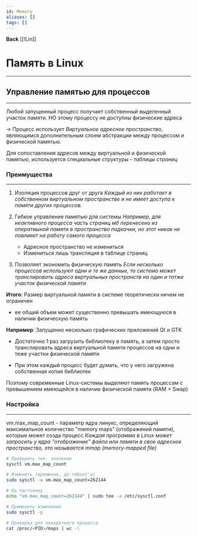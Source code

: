 ```yaml
---
id: Memory
aliases: []
tags: []
---
```

**Back**
    [[!Lin]]

# Память в Linux
---

## Управление памятью для процессов
---
Любой запущенный процесс получает собственный выделенный участок памяти.
НО этому процессу не доступны физические адреса

-> Процесс использует *Виртуальное адресное пространство*, являющимся дополнительным слоем абстракции между процессом и физической памятью.

Для сопоставления адресов между виртуальной и физической памятью, используется специальные структуры - *таблицы страниц*

### Преимущества
---
1. Изоляция процессов друг от друга
  *Каждый из них работает в собственном виртуальном пространстве и не имеет доступа к памяти других процессов.*

2. Гибкое управление памятью для системы
  *Например, для неактивного процесса часть страниц мб перенесено из оператиыной памяти в пространство подкачки, но этот никак не повлияет на работу самого процесса*
    - Адресное пространство не измениться
    - Измениться лишь трансляция в таблице страниц

3. Позволяет экономить физическую память
  *Если несколько процессов используют одни и те же данные, то система может транслировать адреса виртуальных пространств на один и тотже участок физической памяти*

**Итого**:
  Размер виртуальной памяти в системе теоретически ничем не ограничен
  - ее общий объем может существенно превышать имеющуюся в наличии физическую память

**Например**:
  Запущенно несколько графических приложений Qt и GTK
  - Достаточно 1 раз загрузить библиотеку в память, а затем просто транслировать адреса виртуальной памяти процессов на одни и теже участки физической памяти

  - При этом каждый процесс будет думать, что у него загружена собственная копия библиотек

Поэтому современные Linux-системы выделяют память процессам с превышением имеющейся в наличии физической памяти (RAM + Swap)


### Настройка
---
vm.max_map_count - параметр ядра линукс, определяющий максимальное количество "memory maps" (отображений памяти), которые может созда процесс
*Каждая программа в Linux может запросить у ядра "отображение" файла или памяти в свое адресное пространство, это называется mmap (memory-mapped file)*

```bash
# Проверить тек. значение
sysctl vm.max_map_count

# Изменить (временно, до reboot'a)
sudo sysctl -w vm.max_map_count=262144

# На постоянку
echo "vm.max_map_count=262144" | sudo tee -a /etc/sysctl.conf

# Применить изменения
sudo sysctl -p

# Проверка для конкретного процесса
cat /proc/<PID>/maps | wc -l

```

